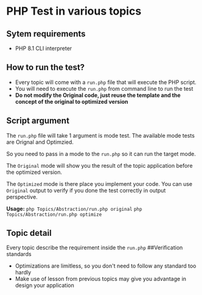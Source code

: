 # PHP Test in various topics

## Sytem requirements
- PHP 8.1 CLI interpreter

## How to run the test?
- Every topic will come with a `run.php` file that will execute the PHP script.
- You will need to execute the `run.php` from command line to run the test
- **Do not modify the Original code, just reuse the template and the concept of the original to optimized version**


## Script argument
The `run.php` file will take 1 argument is mode test. The available mode tests are Orignal and Optimzied.

So you need to pass in a mode to the `run.php` so it can run the target mode.

The `Original` mode will show you the result of the topic application before the optimized version.

The `Optimized` mode is there place you implement your code.
You can use `Original` output to verify if you done the test correctly in output perspective.

**Usage:**
`php Topics/Abstraction/run.php original`
`php Topics/Abstraction/run.php optimize`
## Topic detail
Every topic describe the requirement inside the `run.php`
##Verification standards
- Optimizations are limitless, so you don't need to follow any standard too hardly
- Make use of lesson from previous topics may give you advantage in design your application

